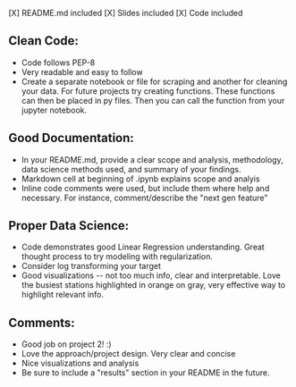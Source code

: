 [X] README.md included
[X] Slides included
[X] Code included

## Clean Code:

- Code follows PEP-8
- Very readable and easy to follow
- Create a separate notebook or file for scraping and another for cleaning your data. For future projects try creating functions. These functions can then be 
  placed in py files. Then you can call the function from your jupyter notebook. 

## Good Documentation:

- In your README.md, provide a clear scope and analysis, methodology, data science methods used, and summary of your findings.
- Markdown cell at beginning of .ipynb explains scope and analyis
- Inline code comments were used, but include them where help and necessary. For instance, comment/describe the "next gen feature" 


## Proper Data Science:

- Code demonstrates good Linear Regression understanding. Great thought process to try modeling with regularization.
- Consider log transforming your target
- Good visualizations -- not too much info, clear and interpretable. Love the busiest stations highlighted in orange on gray, very effective way to highlight relevant info.

## Comments:

- Good job on project 2! :)
- Love the approach/project design. Very clear and concise
- Nice visualizations and analysis
- Be sure to include a "results" section in your README in the future.
